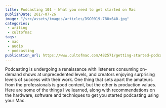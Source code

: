 ```yaml
---
title: Podcasting 101 - What you need to get started on Mac
publishDate: 2017-07-26
image: "/src/assets/images/articles/DSC0019-780x640.jpg"
categories:
 - writing
 - cultofmac
tags:
 - mac
 - audio 
 - podcasting
publication_url: https://www.cultofmac.com/482571/getting-started-podcasting-mac/
---
```


Podcasting is undergoing a renaissance with listeners consuming on-demand shows at unprecedented levels, and creators enjoying surprising levels of success with their work. One thing that sets apart the amateurs from the professionals is good content, but the other is production values. Here are some of the things I’ve learned, along with recommendations on the hardware, software and techniques to get you started podcasting using your Mac.
